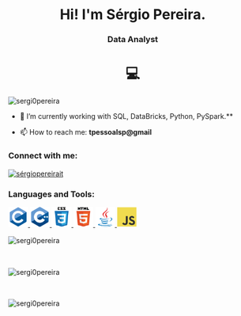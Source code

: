
<h1 align="center">Hi! I'm Sérgio Pereira.</h1>
<h3 align="center">Data Analyst</h3>

<h1 align="center" "> 	&#128187; </h1>

<p align="left"> <img src="https://komarev.com/ghpvc/?username=sergi0pereira&label=Profile%20views&color=0e75b6&style=flat" alt="sergi0pereira" /> </p>

- 🌱 I’m currently working with SQL, DataBricks, Python, PySpark.**

- 📫 How to reach me: **tpessoalsp@gmail**

<h3 align="left">Connect with me:</h3>
<p align="left">
<a href="https://linkedin.com/in/sérgiopereirait" target="blank"><img align="center" src="https://raw.githubusercontent.com/rahuldkjain/github-profile-readme-generator/master/src/images/icons/Social/linked-in-alt.svg" alt="sérgiopereirait" height="30" width="40" /></a>
</p>

<h3 align="left">Languages and Tools:</h3>
<p align="left"> <a href="https://www.cprogramming.com/" target="_blank" rel="noreferrer"> <img src="https://raw.githubusercontent.com/devicons/devicon/master/icons/c/c-original.svg" alt="c" width="40" height="40"/> </a> <a href="https://www.w3schools.com/cpp/" target="_blank" rel="noreferrer"> <img src="https://raw.githubusercontent.com/devicons/devicon/master/icons/cplusplus/cplusplus-original.svg" alt="cplusplus" width="40" height="40"/> </a> <a href="https://www.w3schools.com/css/" target="_blank" rel="noreferrer"> <img src="https://raw.githubusercontent.com/devicons/devicon/master/icons/css3/css3-original-wordmark.svg" alt="css3" width="40" height="40"/> </a> <a href="https://www.w3.org/html/" target="_blank" rel="noreferrer"> <img src="https://raw.githubusercontent.com/devicons/devicon/master/icons/html5/html5-original-wordmark.svg" alt="html5" width="40" height="40"/> </a> <a href="https://www.java.com" target="_blank" rel="noreferrer"> <img src="https://raw.githubusercontent.com/devicons/devicon/master/icons/java/java-original.svg" alt="java" width="40" height="40"/> </a> <a href="https://developer.mozilla.org/en-US/docs/Web/JavaScript" target="_blank" rel="noreferrer"> <img src="https://raw.githubusercontent.com/devicons/devicon/master/icons/javascript/javascript-original.svg" alt="javascript" width="40" height="40"/> </a> </p>
</h3>

<p><img align="center" src="https://github-readme-stats.vercel.app/api/top-langs?username=sergi0pereira&show_icons=true&locale=en&layout=compact" alt="sergi0pereira" /></p> <br>

<p><img align="center" src="https://github-readme-stats.vercel.app/api?username=sergi0pereira&show_icons=true&locale=en" alt="sergi0pereira" /></p><br>

<p><img align="center" src="https://github-readme-streak-stats.herokuapp.com/?user=sergi0pereira&" alt="sergi0pereira" /></p> <br>
